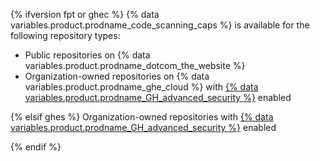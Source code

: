 {% ifversion fpt or ghec %}
{% data variables.product.prodname_code_scanning_caps %} is available for the following repository types:

* Public repositories on {% data variables.product.prodname_dotcom_the_website %}
* Organization-owned repositories on {% data variables.product.prodname_ghe_cloud %} with [{% data variables.product.prodname_GH_advanced_security %}](/get-started/learning-about-github/about-github-advanced-security) enabled

{% elsif ghes %}
Organization-owned repositories with [{% data variables.product.prodname_GH_advanced_security %}](/get-started/learning-about-github/about-github-advanced-security) enabled

{% endif %}
